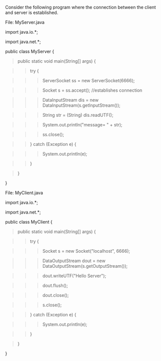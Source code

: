Consider the following program where the connection between the client
and server is established.

File: MyServer.java

import java.io.\*;

import java.net.\*;

public class MyServer {

> public static void main(String\[\] args) {

> > try {

> > > ServerSocket ss = new ServerSocket(6666);

> > > Socket s = ss.accept(); //establishes connection

> > > DataInputStream dis = new DataInputStream(s.getInputStream());

> > > String str = (String) dis.readUTF();

> > > System.out.println(\"message= \" + str);

> > > ss.close();

> > } catch (Exception e) {

> > > System.out.println(e);

> > }

> }

}

File: MyClient.java

import java.io.\*;

import java.net.\*;

public class MyClient {

> public static void main(String\[\] args) {

> > try {

> > > Socket s = new Socket(\"localhost\", 6666);

> > > DataOutputStream dout = new DataOutputStream(s.getOutputStream());

> > > dout.writeUTF(\"Hello Server\");

> > > dout.flush();

> > > dout.close();

> > > s.close();

> > } catch (Exception e) {

> > > System.out.println(e);

> > }

> }

}